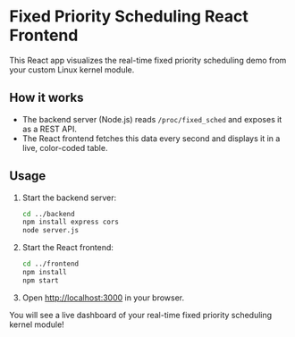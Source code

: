 # Fixed Priority Scheduling React Frontend

This React app visualizes the real-time fixed priority scheduling demo from your custom Linux kernel module.

## How it works
- The backend server (Node.js) reads `/proc/fixed_sched` and exposes it as a REST API.
- The React frontend fetches this data every second and displays it in a live, color-coded table.

## Usage
1. Start the backend server:
   ```bash
   cd ../backend
   npm install express cors
   node server.js
   ```
2. Start the React frontend:
   ```bash
   cd ../frontend
   npm install
   npm start
   ```
3. Open [http://localhost:3000](http://localhost:3000) in your browser.

You will see a live dashboard of your real-time fixed priority scheduling kernel module!
